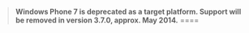 

> **Windows Phone 7 is deprecated as a target platform. Support will be removed in version 3.7.0, approx. May 2014.**
====